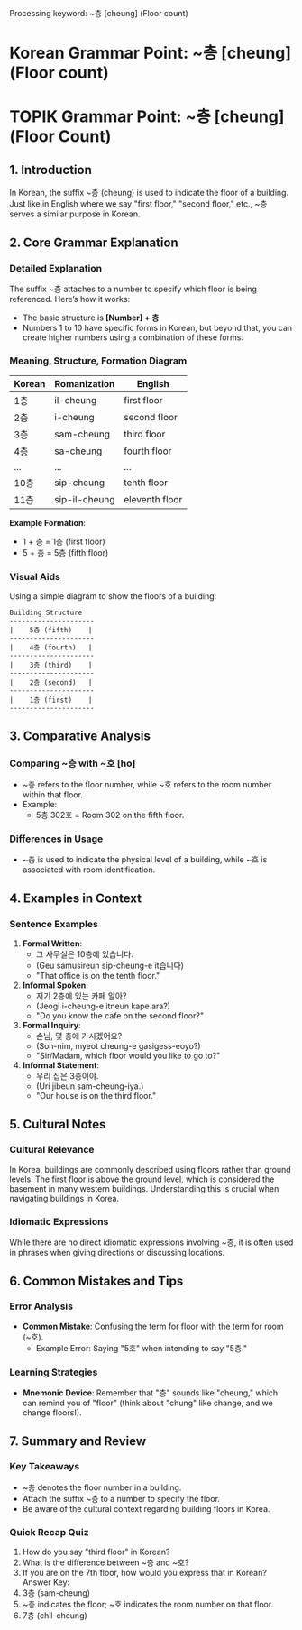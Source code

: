 Processing keyword: ~층 [cheung] (Floor count)
# Korean Grammar Point: ~층 [cheung] (Floor count)
# TOPIK Grammar Point: ~층 [cheung] (Floor Count)
## 1. Introduction
In Korean, the suffix ~층 (cheung) is used to indicate the floor of a building. Just like in English where we say "first floor," "second floor," etc., ~층 serves a similar purpose in Korean.
## 2. Core Grammar Explanation
### Detailed Explanation
The suffix ~층 attaches to a number to specify which floor is being referenced. Here’s how it works:
- The basic structure is **[Number] + 층**  
- Numbers 1 to 10 have specific forms in Korean, but beyond that, you can create higher numbers using a combination of these forms.
### Meaning, Structure, Formation Diagram
| **Korean** | **Romanization** | **English**  |
|------------|------------------|--------------|
| 1층        | il-cheung        | first floor  |
| 2층        | i-cheung         | second floor |
| 3층        | sam-cheung       | third floor  |
| 4층        | sa-cheung        | fourth floor |
| ...        | ...              | ...          |
| 10층       | sip-cheung       | tenth floor  |
| 11층       | sip-il-cheung    | eleventh floor |
**Example Formation**:
- 1 + 층 = 1층 (first floor)
- 5 + 층 = 5층 (fifth floor)
  
### Visual Aids
Using a simple diagram to show the floors of a building:
```
Building Structure
---------------------
|    5층 (fifth)    |
---------------------
|    4층 (fourth)   |
---------------------
|    3층 (third)    |
---------------------
|    2층 (second)   |
---------------------
|    1층 (first)    |
---------------------
```
## 3. Comparative Analysis
### Comparing ~층 with ~호 [ho]
- ~층 refers to the floor number, while ~호 refers to the room number within that floor.
- Example: 
  - 5층 302호 = Room 302 on the fifth floor.
### Differences in Usage
- ~층 is used to indicate the physical level of a building, while ~호 is associated with room identification.
## 4. Examples in Context
### Sentence Examples
1. **Formal Written**:  
   - 그 사무실은 10층에 있습니다.  
   - (Geu samusireun sip-cheung-e it습니다)  
   - "That office is on the tenth floor."
2. **Informal Spoken**:  
   - 저기 2층에 있는 카페 알아?  
   - (Jeogi i-cheung-e itneun kape ara?)  
   - "Do you know the cafe on the second floor?"
3. **Formal Inquiry**:  
   - 손님, 몇 층에 가시겠어요?  
   - (Son-nim, myeot cheung-e gasigess-eoyo?)  
   - "Sir/Madam, which floor would you like to go to?"
4. **Informal Statement**:  
   - 우리 집은 3층이야.  
   - (Uri jibeun sam-cheung-iya.)  
   - "Our house is on the third floor."
## 5. Cultural Notes
### Cultural Relevance
In Korea, buildings are commonly described using floors rather than ground levels. The first floor is above the ground level, which is considered the basement in many western buildings. Understanding this is crucial when navigating buildings in Korea.
### Idiomatic Expressions
While there are no direct idiomatic expressions involving ~층, it is often used in phrases when giving directions or discussing locations.
## 6. Common Mistakes and Tips
### Error Analysis
- **Common Mistake**: Confusing the term for floor with the term for room (~호). 
  - Example Error: Saying "5호" when intending to say "5층."
### Learning Strategies
- **Mnemonic Device**: Remember that "층" sounds like "cheung," which can remind you of "floor" (think about "chung" like change, and we change floors!).
## 7. Summary and Review
### Key Takeaways
- ~층 denotes the floor number in a building.
- Attach the suffix ~층 to a number to specify the floor.
- Be aware of the cultural context regarding building floors in Korea.
### Quick Recap Quiz
1. How do you say "third floor" in Korean?
2. What is the difference between ~층 and ~호?
3. If you are on the 7th floor, how would you express that in Korean?
Answer Key:
1. 3층 (sam-cheung)
2. ~층 indicates the floor; ~호 indicates the room number on that floor.
3. 7층 (chil-cheung)
